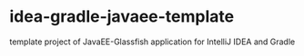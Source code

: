 # idea-gradle-javaee-template
template project of JavaEE-Glassfish application for IntelliJ IDEA and Gradle
